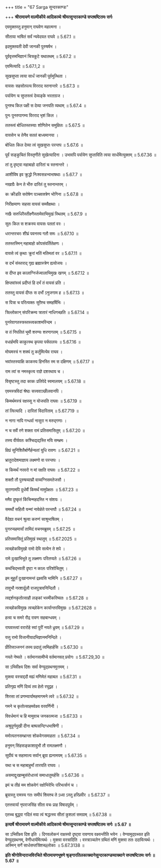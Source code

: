 +++
title = "67 Sarga सुन्दरकाण्डः"

+++
**श्रीरामायणे वाल्मीकीये आदिकाव्ये श्रीमत्सुन्दरकाण्डे सप्तषष्टितमः सर्गः**

एवमुक्तस्तु हनुमान् राघवेण महात्मना ।

सीताया भाषितं सर्वं न्यवेदयत राघवे ॥ 5.67.1 ॥

इदमुक्तवती देवी जानकी पुरुषर्षभ ।

पूर्ववृत्तमभिज्ञानं चित्रकूटे यथातथम् ॥ 5.67.2 ॥

एवमित्यादि ॥ 5.67.1,2 ॥

सुखसुप्ता त्वया सार्धं जानकी पूर्वमुत्थिता ।

वायसः सहसोत्पत्य विरराद स्तनान्तरे ॥ 5.67.3 ॥

पर्यायेण च सुप्तस्त्वं देव्यङ्के भरताग्रज ।

पुनश्च किल पक्षी स देव्या जनयति व्यथाम् ॥ 5.67.4 ॥

पुनः पुनरुपागम्य विरराद भृशं किल ।

ततस्त्वं बोधितस्तस्याः शोणितेन समुक्षितः ॥ 5.67.5 ॥

वायसेन च तेनैव सततं बाध्यमानया ।

बोधितः किल देव्या त्वं सुखसुप्तः परन्तप ॥ 5.67.6 ॥

पूर्वं सङ्कुचितं विस्तृणीते सुखेत्यादिना । उभावपि पर्यायेण सुप्ताविति त्वया सार्धमित्युक्तम् ॥ 5.67.36 ॥

तां तु दृष्ट्वा महाबाहो दारितां च स्तनान्तरे ।

आशीविष इव क्रुद्धो निःश्वसन्नभ्यभाषथाः ॥ 5.67.7 ॥

नखाग्रैः केन ते भीरु दारितं तु स्तनान्तरम् ।

कः क्रीडति सरोषेण पञ्चवक्त्रेण भोगिना ॥ 5.67.8 ॥

निरीक्षमाणः सहसा वायसं समवैक्षथाः ।

नखैः सरुधिरैस्तीक्ष्णैस्तामेवाभिमुखं स्थितम् ॥ 5.67.9 ॥

सुतः किल स शक्रस्य वायसः पततां वरः ।

धरान्तरचरः शीघ्रं पवनस्य गतौ समः ॥ 5.67.10 ॥

ततस्तस्मिन् महाबाहो कोपसंवर्तितेक्षणः ।

वायसे त्वं कृथाः क्रूरां मतिं मतिमतां वर ॥ 5.67.11 ॥

स दर्भं संस्तराद् गृह्य ब्रह्मास्त्रेण ह्ययोजयः ।

स दीप्त इव कालाग्निर्जज्वालाभिमुखः खगम् ॥ 5.67.12 ॥

क्षिप्तवांस्त्वं प्रदीप्तं हि दर्भं तं वायसं प्रति ।

ततस्तु वायसं दीप्तः स दर्भो ऽनुजगाम ह ॥ 5.67.13 ॥

स पित्रा च परित्यक्तः सुरैश्च समहर्षिभिः ।

त्रिल्लोकान् संपरिक्रम्य त्रातारं नाधिगच्छति ॥ 5.67.14 ॥

पुनरेवागतस्त्रस्तस्त्वकाशमरिन्दम ।

स तं निपतितं भूमौ शरण्यः शरणागतम् ॥ 5.67.15 ॥

वधार्हमपि काकुत्स्थ कृपया पर्यपालयः ॥ 5.67.16 ॥

मोघमस्त्रं न शक्यं तु कर्तुमित्येव राघव ।

भवांस्तस्याक्षि काकस्य हिनस्ति स्म स दक्षिणम् ॥ 5.67.17 ॥

राम त्वां स नमस्कृत्य राज्ञे दशरथाय च ।

विसृष्टस्तु तदा काकः प्रतिपेदे स्वमालयम् ॥ 5.67.18 ॥

एवमस्त्रविदां श्रेष्ठः सत्त्ववाञ्छीलवानपि ।

किमर्थमस्त्रं रक्षस्सु न योजयति राघवः ॥ 5.67.19 ॥

तां त्वित्यादि । दारितां विदारिताम् ॥ 5.67.719 ॥

न नागा नापि गन्धर्वा नासुरा न मरुद्गणाः ।

न च सर्वे रणे शक्ता रामं प्रतिसमासितुम् ॥ 5.67.20 ॥

तस्य वीर्यवतः कश्चिद्यद्यस्ति मयि सम्भ्रमः ।

क्षिप्रं सुनिशितैर्बाणैर्हन्यतां युधि रावणः ॥ 5.67.21 ॥

भ्रातुरादेशमाज्ञाय लक्ष्मणो वा परन्तपः ।

स किमर्थं नरवरो न मां रक्षति राघवः ॥ 5.67.22 ॥

शक्तौ तौ पुरुषव्याघ्रौ वाय्वग्निसमतेजसौ ।

सुराणामपि दुर्धर्षौ किमर्थं मामुपेक्षतः ॥ 5.67.23 ॥

ममैव दुष्कृतं किंचिन्महदस्ति न संशयः ।

समर्थो सहितौ यन्मां नावेक्षेते परन्तपौ ॥ 5.67.24 ॥

वैदेह्या वचनं श्रुत्वा करुणं साश्रुभाषितम् ।

पुनरप्यहमार्यां तामिदं वचनमब्रुवम् ॥ 5.67.25 ॥

प्रतिसमासितुं प्रतिमुखं स्थातुम् ॥ 5.67.2025 ॥

त्वच्छोकविमुखो रामो देवि सत्येन ते शपे ।

रामे दुःखाभिभूते तु लक्ष्मणः परितप्यते ॥ 5.67.26 ॥

कथंचिद्भवती दृष्टा न कालः परिशोचितुम् ।

इम मुहूर्तं दुःखानामन्तं द्रक्ष्यसि भामिनि ॥ 5.67.27 ॥

तावुभौ नरशार्दूलौ राजपुत्रावनिन्दितौ ।

त्वद्दर्शनकृतोत्साहौ लङ्कां भस्मीकरिष्यतः ॥ 5.67.28 ॥

त्वच्छोकविमुखः त्वच्छोकेन कार्यान्तरविमुखः ॥ 5.67.2628 ॥

हत्वा च समरे रौद्र रावण सहबान्धवम् ।

राघवस्त्वां वरारोहे स्वां पुरीं नयते ध्रुवम् ॥ 5.67.29 ॥

यत्तु रामो विजानीयादभिज्ञानमनिन्दिते ।

प्रीतिसञ्जननं तस्य प्रदातुं त्वमिहार्हसि ॥ 5.67.30 ॥

नयते नेष्यते । वर्तमानसामीप्ये वर्तमानवत् प्रयोगः ॥ 5.67.29,30 ॥

सा ऽभिवीक्ष्य दिशः सर्वा वेण्युद्ग्रथनमुत्तमम् ।

मुक्त्वा वस्त्राद्ददौ मह्यं मणिमेतं महाबल ॥ 5.67.31 ॥

प्रतिगृह्य मणिं दिव्यं तव हेतो रघूद्वह ।

शिरसा तां प्रणम्यार्यामहमागमने त्वरे ॥ 5.67.32 ॥

गमने च कृतोत्साहमवेक्ष्य वरवर्णिनी ।

विवर्धमानं च हि मामुवाच जनकात्मजा ॥ 5.67.33 ॥

अश्रुपूर्णमुखी दीना बाष्पसन्दिग्धभाषिणी ।

ममोत्पतनसम्भ्रान्ता शोकवेगसमाहता ॥ 5.67.34 ॥

हनुमन् सिंहसङ्काशावुभौ तौ रामलक्ष्मणौ ।

सुग्रीवं च सहामात्य सर्वान् ब्रूया ह्यनामयम् ॥ 5.67.35 ॥

यथा च स महाबाहुर्मां तारयति राघवः ।

असमाद्दुःखाम्बुसंरोधात्त्वं समाधातुमर्हसि ॥ 5.67.36 ॥

इमं च तीव्रं मम शोकवेगं रक्षोभिरेभिः परिभर्त्सनं च ।

ब्रूयास्तु रामस्य गतः समीपं शिवश्च ते ऽध्वा ऽस्तु हरिप्रवीर ॥ 5.67.37 ॥

एतत्तवार्या नृपराजसिंह सीता वचः प्राह विषादपूर्वम् ।

एतच्च बुद्ध्वा गदितं मया त्वं श्रद्धत्स्व सीतां कुशलां समग्राम् ॥ 5.67.38 ॥

**इत्यार्षे श्रीरामायणे वाल्मीकीये आदिकाव्ये श्रीमत्सुन्दरकाण्डे सप्तषष्टितमः सर्गः ॥ 5.67 ॥**

सा ऽभिवीक्ष्य दिश इति । दिगवलोकनं राक्षस्यो दृष्ट्वा रावणाय वक्ष्यन्तीति भयेन । वेण्यामुद्ग्रथ्यत इति वेण्युद्ग्रथनम्, वेणीधार्यमित्यर्थः । मुक्त्वा वस्त्रादिति । वस्त्राञ्चलेन ग्रथितं मणिं मुक्त्वा ततः ददावित्यर्थः । अस्मिन् सर्गे सार्धसप्तत्रिंशच्छ्लोकाः ॥ 5.67.3138 ॥

**इति श्रीगोविन्दराजविरचिते श्रीरामायणभूषणे श्रृङ्गारतिलकाख्यानेसुन्दरकाण्डव्याख्याने सप्तषष्टितमः सर्गः ॥ 5.67 ॥**
